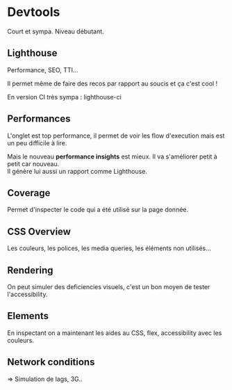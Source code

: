 # Devtools

Court et sympa. Niveau débutant.

## Lighthouse

Performance, SEO, TTI...

Il permet même de faire des recos par rapport au soucis et ça c'est cool !    

En version CI très sympa : lighthouse-ci

## Performances

L'onglet est top performance, il permet de voir les flow d'execution mais est un peu difficile à lire.  

Mais le nouveau **performance insights** est mieux. Il va s'améliorer petit à petit car nouveau.  
Il génère lui aussi un rapport comme Lighthouse.

## Coverage

Permet d'inspecter le code qui a été utilisé sur la page donnée.

## CSS Overview

Les couleurs, les polices, les media queries, les éléments non utilisés...

## Rendering

On peut simuler des deficiencies visuels, c'est un bon moyen de tester l'accessibility.

## Elements

En inspectant on a maintenant les aides au CSS, flex, accessibility avec les couleurs.

## Network conditions

=> Simulation de lags, 3G..